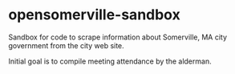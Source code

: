 opensomerville-sandbox
======================

Sandbox for code to scrape information about Somerville, MA city government from the city web site.

Initial goal is to compile meeting attendance by the alderman.
